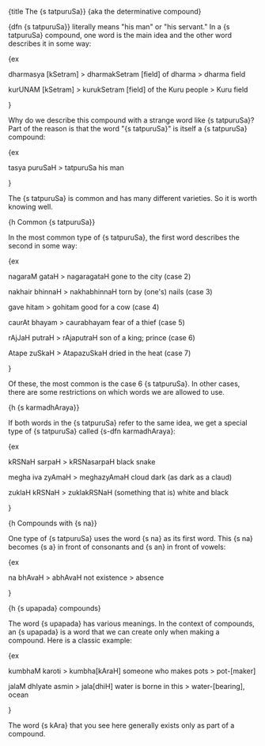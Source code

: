 {title The {s tatpuruSa}}
{aka the determinative compound}

{dfn {s tatpuruSa}} literally means "his man" or "his servant." In a {s
tatpuruSa} compound, one word is the main idea and the other word describes it
in some way:

{ex

dharmasya [kSetram] > dharmakSetram
[field] of dharma > dharma field

kurUNAM [kSetram] > kurukSetram
[field] of the Kuru people > Kuru field

}

Why do we describe this compound with a strange word like {s tatpuruSa}? Part
of the reason is that the word "{s tatpuruSa}" is itself a {s tatpuruSa}
compound:

{ex

tasya puruSaH > tatpuruSa
his man

}

The {s tatpuruSa} is common and has many different varieties. So it is worth
knowing well.


{h Common {s tatpuruSa}}

In the most common type of {s tatpuruSa}, the first word describes the second
in some way:

{ex

nagaraM gataH > nagaragataH
gone to the city
(case 2)

nakhair bhinnaH > nakhabhinnaH
torn by (one's) nails
(case 3)

gave hitam > gohitam
good for a cow
(case 4)

caurAt bhayam > caurabhayam
fear of a thief
(case 5)

rAjJaH putraH > rAjaputraH
son of a king; prince
(case 6)

Atape zuSkaH > AtapazuSkaH
dried in the heat
(case 7)

}

Of these, the most common is the case 6 {s tatpuruSa}. In other cases, there
are some restrictions on which words we are allowed to use.


{h {s karmadhAraya}}

If both words in the {s tatpuruSa} refer to the same idea, we get a special
type of {s tatpuruSa} called {s-dfn karmadhAraya}:

{ex

kRSNaH sarpaH > kRSNasarpaH
black snake

megha iva zyAmaH > meghazyAmaH
cloud dark (as dark as a claud)

zuklaH kRSNaH > zuklakRSNaH
(something that is) white and black

}


{h Compounds with {s na}}

One type of {s tatpuruSa} uses the word {s na} as its first word. This {s na}
becomes {s a} in front of consonants and {s an} in front of vowels:

{ex

na bhAvaH > abhAvaH
not existence > absence

}


{h {s upapada} compounds}

The word {s upapada} has various meanings. In the context of compounds, an {s
upapada} is a word that we can create only when making a compound. Here is a
classic example:

{ex

kumbhaM karoti > kumbha[kAraH]
someone who makes pots > pot-[maker]

jalaM dhIyate asmin > jala[dhiH]
water is borne in this > water-[bearing], ocean

}

The word {s kAra} that you see here generally exists only as part of a compound. 
